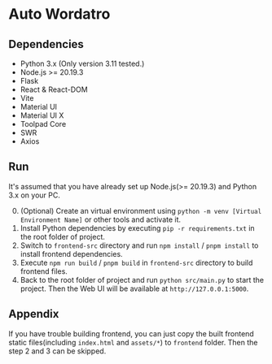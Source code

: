 # Auto Wordatro

## Dependencies

- Python 3.x (Only version 3.11 tested.)
- Node.js >= 20.19.3
- Flask
- React & React-DOM
- Vite
- Material UI
- Material UI X
- Toolpad Core
- SWR
- Axios

## Run

It's assumed that you have already set up Node.js(>= 20.19.3) and Python 3.x on your PC.

0. (Optional) Create an virtual environment using `python -m venv [Virtual Environment Name]` or other tools and activate it.
1. Install Python dependencies by executing `pip -r requirements.txt` in the root folder of project.
2. Switch to `frontend-src` directory and run `npm install` / `pnpm install` to install frontend dependencies.
3. Execute `npm run build` / `pnpm build` in `frontend-src` directory to build frontend files.
4. Back to the root folder of project and run `python src/main.py` to start the project. Then the Web UI will be available at `http://127.0.0.1:5000`.

## Appendix

If you have trouble building frontend, you can just copy the built frontend static files(including `index.html` and `assets/*`) to `frontend` folder. Then the step 2 and 3 can be skipped.
